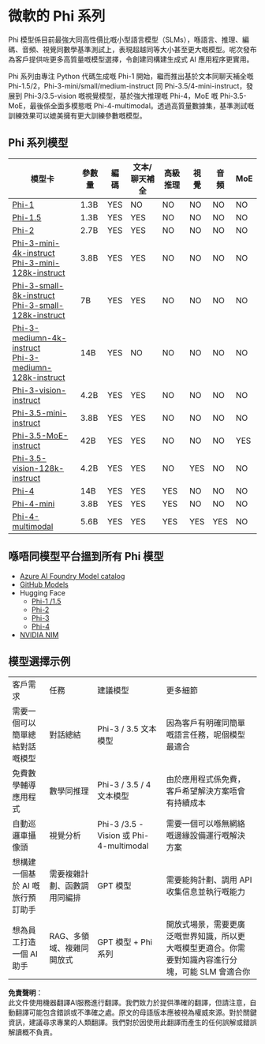 # 微軟的 Phi 系列

Phi 模型係目前最強大同高性價比嘅小型語言模型（SLMs），喺語言、推理、編碼、音頻、視覺同數學基準測試上，表現超越同等大小甚至更大嘅模型。呢次發布為客戶提供咗更多高質量嘅模型選擇，令創建同構建生成式 AI 應用程序更實用。

Phi 系列由專注 Python 代碼生成嘅 Phi-1 開始，繼而推出基於文本同聊天補全嘅 Phi-1.5/2，Phi-3-mini/small/medium-instruct 同 Phi-3.5/4-mini-instruct，發展到 Phi-3/3.5-vision 嘅視覺模型，基於強大推理嘅 Phi-4，MoE 嘅 Phi-3.5-MoE，最後係全面多模態嘅 Phi-4-multimodal。透過高質量數據集，基準測試嘅訓練效果可以媲美擁有更大訓練參數嘅模型。

## Phi 系列模型

<div style="font-size:8px">

| 模型卡 |參數量|編碼|文本/聊天補全|高級推理| 視覺 | 音頻 | MoE |
| - | -  | - | - |- |- |- |- |
|[Phi-1](https://huggingface.co/microsoft/phi-1)|1.3B| YES| NO | NO |NO |NO |NO |
|[Phi-1.5](https://huggingface.co/microsoft/phi-1_5)|1.3B| YES|YES| NO |NO |NO |NO |
|[Phi-2](https://huggingface.co/microsoft/phi-1_5)|2.7B| YES|YES| NO |NO |NO |NO |
|[Phi-3-mini-4k-instruct](https://huggingface.co/microsoft/Phi-3-mini-4k-instruct)<br/>[Phi-3-mini-128k-instruct](https://huggingface.co/microsoft/Phi-3-mini-128k-instruct)|3.8B| YES|YES| NO |NO |NO |NO |
|[Phi-3-small-8k-instruct](https://huggingface.co/microsoft/Phi-3-small-8k-instruct)<br/>[Phi-3-small-128k-instruct](https://huggingface.co/microsoft/Phi-3-small-128k-instruct)<br/>|7B| YES|YES| NO |NO |NO |NO |
|[Phi-3-mediumn-4k-instruct](https://huggingface.co/microsoft/Phi-3-medium-4k-instruct)<br>[Phi-3-mediumn-128k-instruct](https://huggingface.co/microsoft/Phi-3-medium-128k-instruct)|14B|YES|NO| NO |NO |NO |NO |
|[Phi-3-vision-instruct](https://huggingface.co/microsoft/Phi-3-vision-128k-instruct)|4.2B|YES|YES|NO |NO |NO |NO |
|[Phi-3.5-mini-instruct](https://huggingface.co/microsoft/Phi-3.5-mini-instruct)|3.8B|YES|YES| NO |NO |NO |NO |
|[Phi-3.5-MoE-instruct](https://huggingface.co/microsoft/Phi-3.5-MoE-instruct)|42B|YES|YES| NO |NO |NO |YES |
|[Phi-3.5-vision-128k-instruct](https://huggingface.co/microsoft/Phi-3.5-vision-instruct)|4.2B|YES|YES| NO |YES |NO |NO |
|[Phi-4](https://huggingface.co/microsoft/phi-4)|14B|YES|YES| YES |NO |NO |NO |
|[Phi-4-mini](../../../../../md/01.Introduction/01)|3.8B|YES|YES| YES |NO |NO |NO |
|[Phi-4-multimodal](../../../../../md/01.Introduction/01)|5.6B|YES|YES| YES |YES |YES |NO |

</div>

## **喺唔同模型平台搵到所有 Phi 模型**

- [Azure AI Foundry Model catalog](https://ai.azure.com/explore/models?selectedCollection=phi)
- [GitHub Models](https://github.com/marketplace?query=Phi&type=models)
- Hugging Face
  - [Phi-1 /1.5](https://huggingface.co/collections/microsoft/phi-1-6626e29134744e94e222d572)
  - [Phi-2](https://huggingface.co/microsoft/phi-2)
  - [Phi-3](https://huggingface.co/collections/microsoft/phi-3-6626e15e9585a200d2d761e3)
  - [Phi-4](https://huggingface.co/collections/microsoft/phi-4-677e9380e514feb5577a40e4) 
- [NVIDIA NIM](https://build.nvidia.com/search?q=Phi)

## 模型選擇示例

| | | | |
|-|-|-|-|
|客戶需求|任務|建議模型|更多細節|
|需要一個可以簡單總結對話嘅模型|對話總結|Phi-3 / 3.5 文本模型|因為客戶有明確同簡單嘅語言任務，呢個模型最適合|
|免費數學輔導應用程式|數學同推理|Phi-3 / 3.5 / 4 文本模型|由於應用程式係免費，客戶希望解決方案唔會有持續成本 |
|自動巡邏車攝像頭|視覺分析|Phi-3 /3.5 -Vision 或 Phi-4-multimodal|需要一個可以喺無網絡嘅邊緣設備運行嘅解決方案|
|想構建一個基於 AI 嘅旅行預訂助手|需要複雜計劃、函數調用同編排|GPT 模型|需要能夠計劃、調用 API 收集信息並執行嘅能力 |
|想為員工打造一個 AI 助手|RAG、多領域、複雜同開放式|GPT 模型 + Phi 系列 |開放式場景，需要更廣泛嘅世界知識，所以更大嘅模型更適合。你需要對知識內容進行分塊，可能 SLM 會適合你 |

**免責聲明**：  
此文件使用機器翻譯AI服務進行翻譯。我們致力於提供準確的翻譯，但請注意，自動翻譯可能包含錯誤或不準確之處。原文的母語版本應被視為權威來源。對於關鍵資訊，建議尋求專業的人類翻譯。我們對於因使用此翻譯而產生的任何誤解或錯誤解讀概不負責。